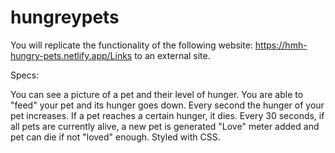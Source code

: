 # hungreypets

You will replicate the functionality of the following website: https://hmh-hungry-pets.netlify.app/Links to an external site.

Specs:

You can see a picture of a pet and their level of hunger.
You are able to "feed" your pet and its hunger goes down.
Every second the hunger of your pet increases.
If a pet reaches a certain hunger, it dies.
Every 30 seconds, if all pets are currently alive, a new pet is generated
"Love" meter added and pet can die if not "loved" enough.
Styled with CSS.
